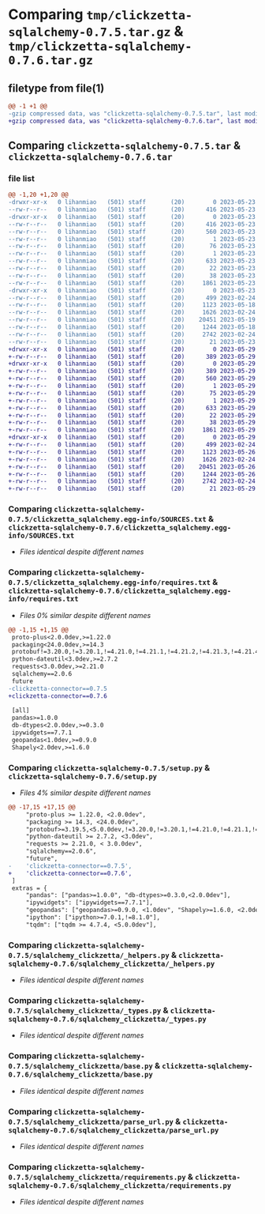 # Comparing `tmp/clickzetta-sqlalchemy-0.7.5.tar.gz` & `tmp/clickzetta-sqlalchemy-0.7.6.tar.gz`

## filetype from file(1)

```diff
@@ -1 +1 @@
-gzip compressed data, was "clickzetta-sqlalchemy-0.7.5.tar", last modified: Tue May 23 07:08:14 2023, max compression
+gzip compressed data, was "clickzetta-sqlalchemy-0.7.6.tar", last modified: Mon May 29 03:48:39 2023, max compression
```

## Comparing `clickzetta-sqlalchemy-0.7.5.tar` & `clickzetta-sqlalchemy-0.7.6.tar`

### file list

```diff
@@ -1,20 +1,20 @@
-drwxr-xr-x   0 lihanmiao   (501) staff       (20)        0 2023-05-23 07:08:14.567939 clickzetta-sqlalchemy-0.7.5/
--rw-r--r--   0 lihanmiao   (501) staff       (20)      416 2023-05-23 07:08:14.567822 clickzetta-sqlalchemy-0.7.5/PKG-INFO
-drwxr-xr-x   0 lihanmiao   (501) staff       (20)        0 2023-05-23 07:08:14.566122 clickzetta-sqlalchemy-0.7.5/clickzetta_sqlalchemy.egg-info/
--rw-r--r--   0 lihanmiao   (501) staff       (20)      416 2023-05-23 07:08:14.000000 clickzetta-sqlalchemy-0.7.5/clickzetta_sqlalchemy.egg-info/PKG-INFO
--rw-r--r--   0 lihanmiao   (501) staff       (20)      560 2023-05-23 07:08:14.000000 clickzetta-sqlalchemy-0.7.5/clickzetta_sqlalchemy.egg-info/SOURCES.txt
--rw-r--r--   0 lihanmiao   (501) staff       (20)        1 2023-05-23 07:08:14.000000 clickzetta-sqlalchemy-0.7.5/clickzetta_sqlalchemy.egg-info/dependency_links.txt
--rw-r--r--   0 lihanmiao   (501) staff       (20)       76 2023-05-23 07:08:14.000000 clickzetta-sqlalchemy-0.7.5/clickzetta_sqlalchemy.egg-info/entry_points.txt
--rw-r--r--   0 lihanmiao   (501) staff       (20)        1 2023-05-23 07:08:14.000000 clickzetta-sqlalchemy-0.7.5/clickzetta_sqlalchemy.egg-info/not-zip-safe
--rw-r--r--   0 lihanmiao   (501) staff       (20)      633 2023-05-23 07:08:14.000000 clickzetta-sqlalchemy-0.7.5/clickzetta_sqlalchemy.egg-info/requires.txt
--rw-r--r--   0 lihanmiao   (501) staff       (20)       22 2023-05-23 07:08:14.000000 clickzetta-sqlalchemy-0.7.5/clickzetta_sqlalchemy.egg-info/top_level.txt
--rw-r--r--   0 lihanmiao   (501) staff       (20)       38 2023-05-23 07:08:14.567978 clickzetta-sqlalchemy-0.7.5/setup.cfg
--rw-r--r--   0 lihanmiao   (501) staff       (20)     1861 2023-05-23 07:07:56.000000 clickzetta-sqlalchemy-0.7.5/setup.py
-drwxr-xr-x   0 lihanmiao   (501) staff       (20)        0 2023-05-23 07:08:14.567655 clickzetta-sqlalchemy-0.7.5/sqlalchemy_clickzetta/
--rw-r--r--   0 lihanmiao   (501) staff       (20)      499 2023-02-24 03:50:44.000000 clickzetta-sqlalchemy-0.7.5/sqlalchemy_clickzetta/__init__.py
--rw-r--r--   0 lihanmiao   (501) staff       (20)     1123 2023-05-18 07:25:29.000000 clickzetta-sqlalchemy-0.7.5/sqlalchemy_clickzetta/_helpers.py
--rw-r--r--   0 lihanmiao   (501) staff       (20)     1626 2023-02-24 03:50:44.000000 clickzetta-sqlalchemy-0.7.5/sqlalchemy_clickzetta/_types.py
--rw-r--r--   0 lihanmiao   (501) staff       (20)    20451 2023-05-19 07:33:35.000000 clickzetta-sqlalchemy-0.7.5/sqlalchemy_clickzetta/base.py
--rw-r--r--   0 lihanmiao   (501) staff       (20)     1244 2023-05-18 07:25:29.000000 clickzetta-sqlalchemy-0.7.5/sqlalchemy_clickzetta/parse_url.py
--rw-r--r--   0 lihanmiao   (501) staff       (20)     2742 2023-02-24 03:50:44.000000 clickzetta-sqlalchemy-0.7.5/sqlalchemy_clickzetta/requirements.py
--rw-r--r--   0 lihanmiao   (501) staff       (20)       21 2023-05-23 07:07:56.000000 clickzetta-sqlalchemy-0.7.5/sqlalchemy_clickzetta/version.py
+drwxr-xr-x   0 lihanmiao   (501) staff       (20)        0 2023-05-29 03:48:39.935918 clickzetta-sqlalchemy-0.7.6/
+-rw-r--r--   0 lihanmiao   (501) staff       (20)      389 2023-05-29 03:48:39.935795 clickzetta-sqlalchemy-0.7.6/PKG-INFO
+drwxr-xr-x   0 lihanmiao   (501) staff       (20)        0 2023-05-29 03:48:39.934286 clickzetta-sqlalchemy-0.7.6/clickzetta_sqlalchemy.egg-info/
+-rw-r--r--   0 lihanmiao   (501) staff       (20)      389 2023-05-29 03:48:39.000000 clickzetta-sqlalchemy-0.7.6/clickzetta_sqlalchemy.egg-info/PKG-INFO
+-rw-r--r--   0 lihanmiao   (501) staff       (20)      560 2023-05-29 03:48:39.000000 clickzetta-sqlalchemy-0.7.6/clickzetta_sqlalchemy.egg-info/SOURCES.txt
+-rw-r--r--   0 lihanmiao   (501) staff       (20)        1 2023-05-29 03:48:39.000000 clickzetta-sqlalchemy-0.7.6/clickzetta_sqlalchemy.egg-info/dependency_links.txt
+-rw-r--r--   0 lihanmiao   (501) staff       (20)       75 2023-05-29 03:48:39.000000 clickzetta-sqlalchemy-0.7.6/clickzetta_sqlalchemy.egg-info/entry_points.txt
+-rw-r--r--   0 lihanmiao   (501) staff       (20)        1 2023-05-29 03:48:39.000000 clickzetta-sqlalchemy-0.7.6/clickzetta_sqlalchemy.egg-info/not-zip-safe
+-rw-r--r--   0 lihanmiao   (501) staff       (20)      633 2023-05-29 03:48:39.000000 clickzetta-sqlalchemy-0.7.6/clickzetta_sqlalchemy.egg-info/requires.txt
+-rw-r--r--   0 lihanmiao   (501) staff       (20)       22 2023-05-29 03:48:39.000000 clickzetta-sqlalchemy-0.7.6/clickzetta_sqlalchemy.egg-info/top_level.txt
+-rw-r--r--   0 lihanmiao   (501) staff       (20)       38 2023-05-29 03:48:39.935956 clickzetta-sqlalchemy-0.7.6/setup.cfg
+-rw-r--r--   0 lihanmiao   (501) staff       (20)     1861 2023-05-29 03:48:35.000000 clickzetta-sqlalchemy-0.7.6/setup.py
+drwxr-xr-x   0 lihanmiao   (501) staff       (20)        0 2023-05-29 03:48:39.935653 clickzetta-sqlalchemy-0.7.6/sqlalchemy_clickzetta/
+-rw-r--r--   0 lihanmiao   (501) staff       (20)      499 2023-02-24 03:50:44.000000 clickzetta-sqlalchemy-0.7.6/sqlalchemy_clickzetta/__init__.py
+-rw-r--r--   0 lihanmiao   (501) staff       (20)     1123 2023-05-26 08:14:07.000000 clickzetta-sqlalchemy-0.7.6/sqlalchemy_clickzetta/_helpers.py
+-rw-r--r--   0 lihanmiao   (501) staff       (20)     1626 2023-02-24 03:50:44.000000 clickzetta-sqlalchemy-0.7.6/sqlalchemy_clickzetta/_types.py
+-rw-r--r--   0 lihanmiao   (501) staff       (20)    20451 2023-05-26 08:14:07.000000 clickzetta-sqlalchemy-0.7.6/sqlalchemy_clickzetta/base.py
+-rw-r--r--   0 lihanmiao   (501) staff       (20)     1244 2023-05-26 08:14:07.000000 clickzetta-sqlalchemy-0.7.6/sqlalchemy_clickzetta/parse_url.py
+-rw-r--r--   0 lihanmiao   (501) staff       (20)     2742 2023-02-24 03:50:44.000000 clickzetta-sqlalchemy-0.7.6/sqlalchemy_clickzetta/requirements.py
+-rw-r--r--   0 lihanmiao   (501) staff       (20)       21 2023-05-29 03:48:35.000000 clickzetta-sqlalchemy-0.7.6/sqlalchemy_clickzetta/version.py
```

### Comparing `clickzetta-sqlalchemy-0.7.5/clickzetta_sqlalchemy.egg-info/SOURCES.txt` & `clickzetta-sqlalchemy-0.7.6/clickzetta_sqlalchemy.egg-info/SOURCES.txt`

 * *Files identical despite different names*

### Comparing `clickzetta-sqlalchemy-0.7.5/clickzetta_sqlalchemy.egg-info/requires.txt` & `clickzetta-sqlalchemy-0.7.6/clickzetta_sqlalchemy.egg-info/requires.txt`

 * *Files 0% similar despite different names*

```diff
@@ -1,15 +1,15 @@
 proto-plus<2.0.0dev,>=1.22.0
 packaging<24.0.0dev,>=14.3
 protobuf!=3.20.0,!=3.20.1,!=4.21.0,!=4.21.1,!=4.21.2,!=4.21.3,!=4.21.4,!=4.21.5,<5.0.0dev,>=3.19.5
 python-dateutil<3.0dev,>=2.7.2
 requests<3.0.0dev,>=2.21.0
 sqlalchemy==2.0.6
 future
-clickzetta-connector==0.7.5
+clickzetta-connector==0.7.6
 
 [all]
 pandas>=1.0.0
 db-dtypes<2.0.0dev,>=0.3.0
 ipywidgets==7.7.1
 geopandas<1.0dev,>=0.9.0
 Shapely<2.0dev,>=1.6.0
```

### Comparing `clickzetta-sqlalchemy-0.7.5/setup.py` & `clickzetta-sqlalchemy-0.7.6/setup.py`

 * *Files 4% similar despite different names*

```diff
@@ -17,15 +17,15 @@
     "proto-plus >= 1.22.0, <2.0.0dev",
     "packaging >= 14.3, <24.0.0dev",
     "protobuf>=3.19.5,<5.0.0dev,!=3.20.0,!=3.20.1,!=4.21.0,!=4.21.1,!=4.21.2,!=4.21.3,!=4.21.4,!=4.21.5",
     "python-dateutil >= 2.7.2, <3.0dev",
     "requests >= 2.21.0, < 3.0.0dev",
     "sqlalchemy==2.0.6",
     "future",
-    'clickzetta-connector==0.7.5',
+    'clickzetta-connector==0.7.6',
 ]
 extras = {
     "pandas": ["pandas>=1.0.0", "db-dtypes>=0.3.0,<2.0.0dev"],
     "ipywidgets": ["ipywidgets==7.7.1"],
     "geopandas": ["geopandas>=0.9.0, <1.0dev", "Shapely>=1.6.0, <2.0dev"],
     "ipython": ["ipython>=7.0.1,!=8.1.0"],
     "tqdm": ["tqdm >= 4.7.4, <5.0.0dev"],
```

### Comparing `clickzetta-sqlalchemy-0.7.5/sqlalchemy_clickzetta/_helpers.py` & `clickzetta-sqlalchemy-0.7.6/sqlalchemy_clickzetta/_helpers.py`

 * *Files identical despite different names*

### Comparing `clickzetta-sqlalchemy-0.7.5/sqlalchemy_clickzetta/_types.py` & `clickzetta-sqlalchemy-0.7.6/sqlalchemy_clickzetta/_types.py`

 * *Files identical despite different names*

### Comparing `clickzetta-sqlalchemy-0.7.5/sqlalchemy_clickzetta/base.py` & `clickzetta-sqlalchemy-0.7.6/sqlalchemy_clickzetta/base.py`

 * *Files identical despite different names*

### Comparing `clickzetta-sqlalchemy-0.7.5/sqlalchemy_clickzetta/parse_url.py` & `clickzetta-sqlalchemy-0.7.6/sqlalchemy_clickzetta/parse_url.py`

 * *Files identical despite different names*

### Comparing `clickzetta-sqlalchemy-0.7.5/sqlalchemy_clickzetta/requirements.py` & `clickzetta-sqlalchemy-0.7.6/sqlalchemy_clickzetta/requirements.py`

 * *Files identical despite different names*

